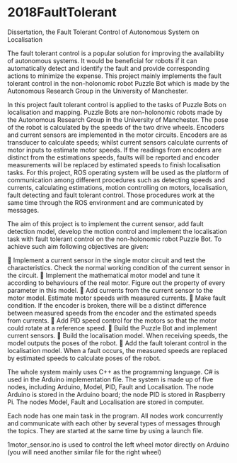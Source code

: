 # 2018FaultTolerant
Dissertation, the Fault Tolerant Control of Autonomous System on Localisation

The fault tolerant control is a popular solution for improving the availability of autonomous systems. It would be beneficial for robots if it can automatically detect and identify the fault and provide corresponding actions to minimize the expense. This project mainly implements the fault tolerant control in the non-holonomic robot Puzzle Bot which is made by the Autonomous Research Group in the University of Manchester.

In this project fault tolerant control is applied to the tasks of Puzzle Bots on localisation and mapping. Puzzle Bots are non-holonomic robots made by the Autonomous Research Group in the University of Manchester. The pose of the robot is calculated by the speeds of the two drive wheels. Encoders and current sensors are implemented in the motor circuits. Encoders are as transducer to calculate speeds; whilst current sensors calculate currents of motor inputs to estimate motor speeds. If the readings from encoders are distinct from the estimations speeds, faults will be reported and encoder measurements will be replaced by estimated speeds to finish localisation tasks.
For this project, ROS operating system will be used as the platform of communication among different procedures such as detecting speeds and currents, calculating estimations, motion controlling on motors, localisation, fault detecting and fault tolerant control. Those procedures work at the same time through the ROS environment and are communicated by messages.

The aim of this project is to implement the current sensor, add fault detection model, develop the motion control and implement the localisation task with fault tolerant control on the non-holonomic robot Puzzle Bot. To achieve such aim following objectives are given:

 Implement a current sensor in the single motor circuit and test the characteristics. Check the normal working condition of the current sensor in the circuit.
 Implement the mathematical motor model and tune it according to behaviours of the real motor. Figure out the property of every parameter in this model.
 Add currents from the current sensor to the motor model. Estimate motor speeds with measured currents.
 Make fault condition. If the encoder is broken, there will be a distinct difference between measured speeds from the encoder and the estimated speeds from currents.
 Add PID speed control for the motors so that the motor could rotate at a reference speed.
 Build the Puzzle Bot and implement current sensors.
 Build the localisation model. When receiving speeds, the model outputs the poses of the robot.
 Add the fault tolerant control in the localisation model. When a fault occurs, the measured speeds are replaced by estimated speeds to calculate poses of the robot.

The whole system mainly uses C++ as the programming language. C# is used in the Arduino implementation file. 
The system is made up of five nodes, including Arduino, Model, PID, Fault and Localisation. 
The node Arduino is stored in the Arduino board; 
the node PID is stored in Raspberry Pi. 
The nodes Model, Fault and Localisation are stored in computer. 

Each node has one main task in the program. All nodes work concurrently and communicate with each other by several types of messages through the topics. They are started at the same time by using a launch file. 
 
1motor_sensor.ino is used to control the left wheel motor directly on Arduino (you will need another similar file for the right wheel)


